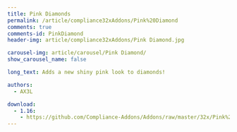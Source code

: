 ```yaml
---
title: Pink Diamonds
permalink: /article/compliance32xAddons/Pink%20Diamond
comments: true
comments-id: PinkDiamond
header-img: article/compliance32xAddons/Pink Diamond.jpg

carousel-img: article/carousel/Pink Diamond/
show_carousel_name: false

long_text: Adds a new shiny pink look to diamonds!

authors:
  - AX3L

download:
  - 1.16:
    - https://github.com/Compliance-Addons/Addons/raw/master/32x/Pink%20Diamond/Pink%20Diamond%20-%201.16.zip
---
```

